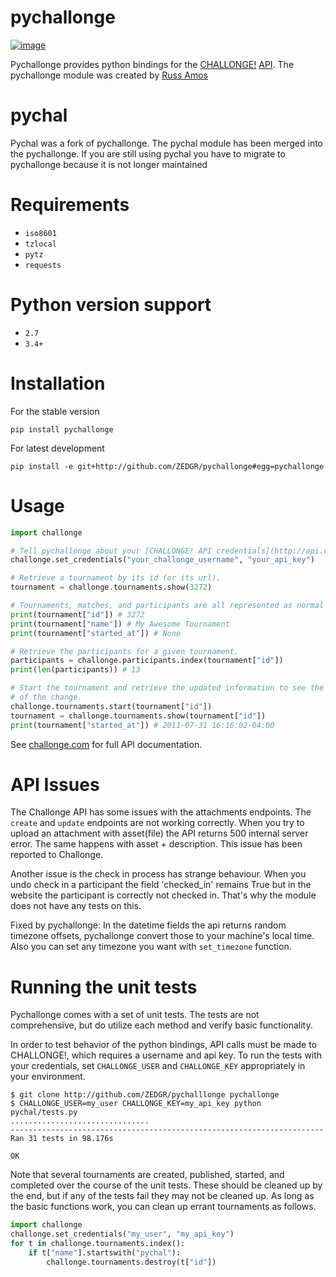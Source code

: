 # pychallonge

[![image](https://img.shields.io/travis/ZEDGR/pychal.svg)](https://travis-ci.org/ZEDGR/pychal)

Pychallonge provides python bindings for the [CHALLONGE!](http://challonge.com) [API](http://api.challonge.com/v1).
The pychallonge module was created by [Russ Amos](https://github.com/russ-)

# pychal

Pychal was a fork of pychallonge. The pychal module has been merged into
the pychallonge. If you are still using pychal you have to migrate to
pychallonge because it is not longer maintained

# Requirements

- `iso8601`
- `tzlocal`
- `pytz`
- `requests`

# Python version support

- `2.7`
- `3.4+`

# Installation

For the stable version

    pip install pychallonge

For latest development

    pip install -e git+http://github.com/ZEDGR/pychallonge#egg=pychallonge

# Usage

```python
import challonge

# Tell pychallonge about your [CHALLONGE! API credentials](http://api.challonge.com/v1).
challonge.set_credentials("your_challonge_username", "your_api_key")

# Retrieve a tournament by its id (or its url).
tournament = challonge.tournaments.show(3272)

# Tournaments, matches, and participants are all represented as normal Python dicts.
print(tournament["id"]) # 3272
print(tournament["name"]) # My Awesome Tournament
print(tournament["started_at"]) # None

# Retrieve the participants for a given tournament.
participants = challonge.participants.index(tournament["id"])
print(len(participants)) # 13

# Start the tournament and retrieve the updated information to see the effects
# of the change.
challonge.tournaments.start(tournament["id"])
tournament = challonge.tournaments.show(tournament["id"])
print(tournament["started_at"]) # 2011-07-31 16:16:02-04:00
```

See [challonge.com](http://api.challonge.com/v1) for full API
documentation.

# API Issues

The Challonge API has some issues with the attachments endpoints. The
`create` and `update` endpoints are not working correctly. When you try
to upload an attachment with asset(file) the API returns 500 internal
server error. The same happens with asset + description. This issue
has been reported to Challonge.

Another issue is the check in process has strange behaviour.
When you undo check in a participant the field 'checked_in' remains True
but in the website the participant is correctly not checked in.
That's why the module does not have any tests on this.

Fixed by pychallonge: In the datetime fields the api returns random
timezone offsets, pychallonge convert those to your machine's local
time. Also you can set any timezone you want with `set_timezone` function.

# Running the unit tests

Pychallonge comes with a set of unit tests. The tests are not
comprehensive, but do utilize each method and verify basic
functionality.

In order to test behavior of the python bindings, API calls must be made
to CHALLONGE!, which requires a username and api key. To run the tests
with your credentials, set `CHALLONGE_USER` and `CHALLONGE_KEY`
appropriately in your environment.

    $ git clone http://github.com/ZEDGR/pychalllonge pychallonge
    $ CHALLONGE_USER=my_user CHALLONGE_KEY=my_api_key python pychal/tests.py
    ...............................
    ----------------------------------------------------------------------
    Ran 31 tests in 98.176s

    OK

Note that several tournaments are created, published, started, and
completed over the course of the unit tests. These should be cleaned up
by the end, but if any of the tests fail they may not be cleaned up. As
long as the basic functions work, you can clean up errant tournaments as
follows.

```python
import challonge
challonge.set_credentials("my_user", "my_api_key")
for t in challonge.tournaments.index():
    if t["name"].startswith("pychal"):
        challonge.tournaments.destroy(t["id"])
```
